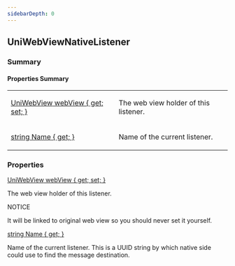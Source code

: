 ```yaml
---
sidebarDepth: 0
---
```


## UniWebViewNativeListener

### Summary

#### Properties Summary

<table>
<tr><td><div class='api-summary-heading'><a href='#webview'><span class='return-type'>UniWebView</span> webView { get; set; }</a></div></td><td><div class='simple-summary'>
<p>The web view holder of this listener.</p>
</div>
</td></tr><tr><td><div class='api-summary-heading'><a href='#name'><span class='return-type'>string</span> Name { get; }</a></div></td><td><div class='simple-summary'>
<p>Name of the current listener.</p>
</div>
</td></tr></table>

### Properties

<div class='api-box property'>
  <div class="api-anchor" id='webview'></div><div class='api-heading' data-id='webview'><a href='#webview'><span class='return-type'>UniWebView</span> webView { get; set; }</a></div>
  <div class='api-body'>
    <div class='desc'>
      <div class='summary'>
<p>The web view holder of this listener.</p>
</div>
      <div class='warning custom-block'>
  <p class="custom-block-title">NOTICE</p>
  <p>
        It will be linked to original web view so you should never set it yourself.
  </p>
</div>
          </div>
  </div>
</div>
<div class='api-box property'>
  <div class="api-anchor" id='name'></div><div class='api-heading' data-id='name'><a href='#name'><span class='return-type'>string</span> Name { get; }</a></div>
  <div class='api-body'>
    <div class='desc'>
      <div class='summary'>
<p>Name of the current listener. This is a UUID string by which native side could use to find the message destination.</p>
</div>
                </div>
  </div>
</div>

